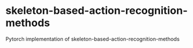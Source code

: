 # skeleton-based-action-recognition-methods
Pytorch implementation of skeleton-based-action-recognition-methods
